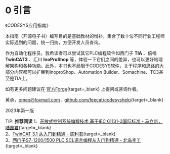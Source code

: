 # 0 引言

《CODESYS应用指南》

本指南（开源电子书）编写目的是基础教材的增补，集合了数十位不同行业工程师实际遇到的问题，统一归纳，方便开发人员查询。

作为自动化程序员，我希读者可以尝试其它PLC编程软件如西门子 **TIA** 、倍福 **TwinCAT3** 、汇川 **InoProShop** 等，体验一下它们之间的差异，也可以更好地理解架构和各种功能。此外，本书也不局限于CODESYS软件，关于程序和思路的大部分内容都可以扩展到InoproShop、Automation Builder、Somachine、TC3甚至是TIA上。

如有更多问题建议在 [官方Forge](https://forge.codesys.com/forge/talk/){target=_blank} 上提问或咨询作者。

黄承，omeo@foxmail.com，[github.com/feecat/codesyshelp](https://github.com/feecat/codesyshelp){target=_blank}

2023年第一版


TIP: **推荐阅读**
1、[开放式控制系统编程技术 基于IEC 61131-3国际标准 - 马立新，陆国君](https://item.jd.com/13138697.html){target=_blank}  
2、[TwinCAT 3.1 从入门到精通 - 陈利君](https://item.jd.com/12876376.html){target=_blank}  
3、[西门子S7-1200/1500 PLC SCL语言编程从入门到精通 - 北岛李工](https://item.jd.com/13034511.html){target=_blank}
